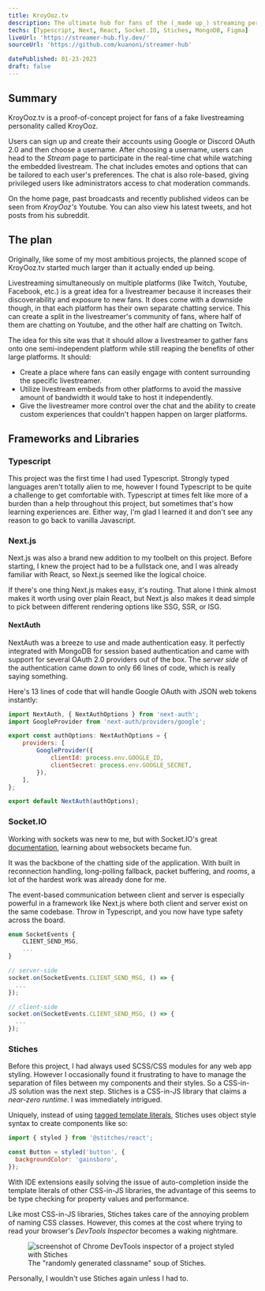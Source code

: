 ```yaml
---
title: KroyOoz.tv
description: The ultimate hub for fans of the (_made up_) streaming personality, KroyOoz!
techs: [Typescript, Next, React, Socket.IO, Stiches, MongoDB, Figma]
liveUrl: 'https://streamer-hub.fly.dev/'
sourceUrl: 'https://github.com/kuanoni/streamer-hub'

datePublished: 01-23-2023
draft: false
---
```


## Summary

KroyOoz.tv is a proof-of-concept project for fans of a fake livestreaming personality called KroyOoz.

Users can sign up and create their accounts using Google or Discord OAuth 2.0 and then choose a username. After choosing a username, users can head to the *Stream* page to participate in the real-time chat while watching the embedded livestream. The chat includes emotes and options that can be tailored to each user's preferences. The chat is also role-based, giving privileged users like administrators access to chat moderation commands.

On the home page, past broadcasts and recently published videos can be seen from *KroyOoz's* Youtube. You can also view his latest tweets, and hot posts from his subreddit.

## The plan

Originally, like some of my most ambitious projects, the planned scope of KroyOoz.tv started much larger than it actually ended up being. 

Livestreaming simultaneously on multiple platforms (like Twitch, Youtube, Facebook, etc.) is a great idea for a livestreamer because it increases their discoverability and exposure to new fans. It does come with a downside though, in that each platform has their own separate chatting service. This can create a split in the livestreamer's community of fans, where half of them are chatting on Youtube, and the other half are chatting on Twitch. 

The idea for this site was that it should allow a livestreamer to gather fans onto one semi-independent platform while still reaping the benefits of other large platforms. It should:
- Create a place where fans can easily engage with content surrounding the specific livestreamer.
- Utilize livestream embeds from other platforms to avoid the massive amount of bandwidth it would take to host it independently.
- Give the livestreamer more control over the chat and the ability to create custom experiences that couldn't happen happen on larger platforms.


## Frameworks and Libraries

### Typescript

This project was the first time I had used Typescript. Strongly typed languages aren't totally alien to me, however I found Typescript to be quite a challenge to get comfortable with. Typescript at times felt like more of a burden than a help throughout this project, but sometimes that's how learning experiences are. Either way, I'm glad I learned it and don't see any reason to go back to vanilla Javascript.

### Next.js

Next.js was also a brand new addition to my toolbelt on this project. Before starting, I knew the project had to be a fullstack one, and I was already familiar with React, so Next.js seemed like the logical choice. 

If there's one thing Next.js makes easy, it's routing. That alone I think almost makes it worth using over plain React, but Next.js also makes it dead simple to pick between different rendering options like SSG, SSR, or ISG.

#### NextAuth

NextAuth was a breeze to use and made authentication easy. It perfectly integrated with MongoDB for session based authentication and came with support for several OAuth 2.0 providers out of the box. The *server side* of the authentication came down to only 66 lines of code, which is really saying something.

Here's 13 lines of code that will handle Google OAuth with JSON web tokens instantly:

```js
import NextAuth, { NextAuthOptions } from 'next-auth';
import GoogleProvider from 'next-auth/providers/google';

export const authOptions: NextAuthOptions = {
	providers: [
		GoogleProvider({
			clientId: process.env.GOOGLE_ID,
			clientSecret: process.env.GOOGLE_SECRET,
		}),
	],
};

export default NextAuth(authOptions);
```

### Socket.IO

Working with sockets was new to me, but with Socket.IO's great [documentation](https://socket.io/docs/v4/), learning about websockets became fun.

It was the backbone of the chatting side of the application. With built in reconnection handling, long-polling fallback, packet buffering, and *rooms*, a lot of the hardest work was already done for me.

The event-based communication between client and server is especially powerful in a framework like Next.js where both client and server exist on the same codebase. Throw in Typescript, and you now have type safety across the board.

```js
enum SocketEvents {
	CLIENT_SEND_MSG,
    ...
}

// server-side
socket.on(SocketEvents.CLIENT_SEND_MSG, () => {
  ...
});

// client-side
socket.on(SocketEvents.CLIENT_SEND_MSG, () => {
  ...
});
```


### Stiches

Before this project, I had always used SCSS/CSS modules for any web app styling. However I occasionally found it frustrating to have to manage the separation of files between my components and their styles. So a CSS-in-JS solution was the next step. Stiches is a CSS-in-JS library that claims a *near-zero runtime*. I was immediately intrigued. 

Uniquely, instead of using [tagged template literals](https://developer.mozilla.org/en-US/docs/Web/JavaScript/Reference/Template_literals#tagged_templates), Stiches uses object style syntax to create components like so:

```js
import { styled } from '@stitches/react';

const Button = styled('button', {
  backgroundColor: 'gainsboro',
});
```

With IDE extensions easily solving the issue of auto-completion inside the template literals of other CSS-in-JS libraries, the advantage of this seems to be type checking for property values and performance.

Like most CSS-in-JS libraries, Stiches takes care of the annoying problem of naming CSS classes. However, this comes at the cost where trying to read your browser's *DevTools Inspector* becomes a waking nightmare.

<figure>
<img src="/images/projects/kroyooz-tv/stiches-devtools.webp" alt="screenshot of Chrome DevTools inspector of a project styled with Stiches">
<figcaption>The "randomly generated classname" soup of Stiches.</figcaption>
</figure>

Personally, I wouldn't use Stiches again unless I had to.

